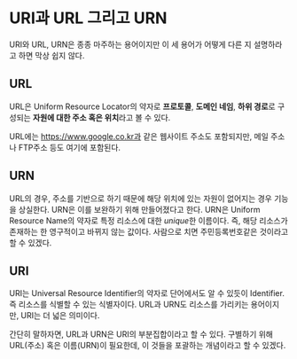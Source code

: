 # URI과 URL 그리고 URN

URI와 URL, URN은 종종 마주하는 용어이지만 이 세 용어가 어떻게 다른 지 설명하라고 하면 막상 쉽지 않다. 

## URL

URL은 Uniform Resource Locator의 약자로 **프로토콜**, **도메인 네임**, **하위 경로**로 구성되는 **자원에 대한 주소 혹은 위치**라고 볼 수 있다.

URL에는 https://www.google.co.kr과 같은 웹사이트 주소도 포함되지만, 메일 주소나 FTP주소 등도 여기에 포함된다.

## URN

URL의 경우, 주소를 기반으로 하기 때문에 해당 위치에 있는 자원이 없어지는 경우 기능을 상실한다. URN은 이를 보완하기 위해 만들어졌다고 한다. URN은 Uniform Resource Name의 약자로 특정 리소스에 대한 *unique*한 이름이다. 즉, 해당 리소스가 존재하는 한 영구적이고 바뀌지 않는 값이다. 사람으로 치면 주민등록번호같은 것이라고 할 수 있겠다.

## URI

URI는 Universal Resource Identifier의 약자로 단어에서도 알 수 있듯이 Identifier. 즉 리소스를 식별할 수 있는 식별자이다. URL과 URN도 리소스를 가리키는 용어이지만, URI는 더 넓은 의미이다.

간단히 말하자면, URL과 URN은 URI의 부분집합이라고 할 수 있다. 구별하기 위해 URL(주소) 혹은 이름(URN)이 필요한데, 이 것들을 포괄하는 개념이라고 할 수 있겠다.

